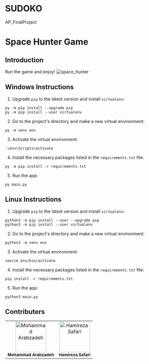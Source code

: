 # SUDOKO
AP_FinalProject
# Space Hunter Game

## Introduction
Run the game and enjoy!
<img src=".Screenshot.jpg" alt="space_hunter">

## Windows Instructions
1. Upgrade `pip` to the latest version and install `virtualenv`:
```
py -m pip install --upgrade pip
py -m pip install --user virtualenv
```
2. Go to the project's directory and make a new virtual environment:
```
py -m venv env
```
3. Activate the virtual environment:
```
.\env\Scripts\activate
```
4. Install the necessary packages listed in the `requirements.txt` file:
```
py -m pip install -r requirements.txt
```
5. Run the app:
```
py main.py
```

## Linux Instructions
1. Upgrade `pip` to the latest version and install `virtualenv`:
```
python3 -m pip install --user --upgrade pip
python3 -m pip install --user virtualenv
```
2. Go to the project's directory and make a new virtual environment:
```
python3 -m venv env
```
3. Activate the virtual environment:
```
source env/bin/activate
```
4. Install the necessary packages listed in the `requirements.txt` file:
```
pip install -r requirements.txt
```
5. Run the app:
```
python3 main.py
```

## Contributers
<table>
  <tr>
    <td align="center">
      <a href="#">
        <img src="https://avatars.githubusercontent.com/u/44405771?v=4" width="100px;" alt="Mohammad Arabzadeh"/><br>
        <sub>
          <b>Mohammad Arabzadeh</b>
        </sub>
      </a>
    </td>
    <td align="center">
      <a href="https://github.com/o-OHamiD">
        <img src="https://avatars.githubusercontent.com/u/87880922?v=4" width="100px;" alt="Hamireza Safari"/><br>
        <sub>
          <b>Hamireza Safari</b>
        </sub>
      </a>
    </td>
</table>
